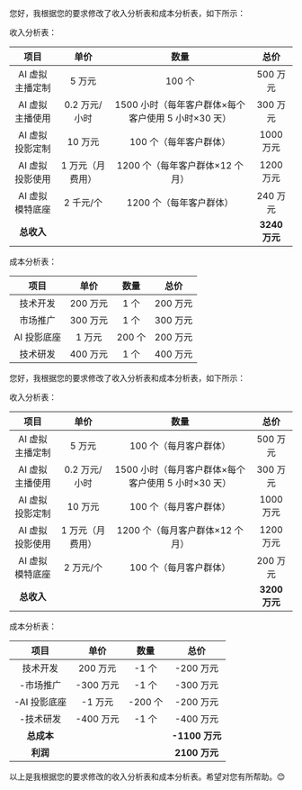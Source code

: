 您好，我根据您的要求修改了收入分析表和成本分析表，如下所示：

收入分析表：

|项目|单价|数量|总价|
|:-:|:-:|:-:|:-:|
|AI 虚拟主播定制|5 万元|100 个|500 万元|
|AI 虚拟主播使用|0.2 万元/小时|1500 小时（每年客户群体×每个客户使用 5 小时×30 天）|300 万元|
|AI 虚拟投影定制|10 万元|100 个（每年客户群体）|1000 万元|
|AI 虚拟投影使用|1 万元（月费用）|1200 个（每年客户群体×12 个月）|1200 万元|
|AI 虚拟模特底座|2 千元/个|1200 个（每年客户群体）|240 万元|
|**总收入**|||**3240 万元**|

成本分析表：

|项目|单价|数量|总价|
|:-:|:-:|:-:|:-:|
|技术开发|200 万元|1 个|200 万元|
|市场推广|300 万元|1 个|300 万元|
|AI 投影底座|1 万元|200 个|200 万元|
|技术研发|400 万元|1 个|400 万元|


您好，我根据您的要求修改了收入分析表和成本分析表，如下所示：

收入分析表：

|项目|单价|数量|总价|
|:-:|:-:|:-:|:-:|
|AI 虚拟主播定制|5 万元|100 个（每月客户群体）|500 万元|
|AI 虚拟主播使用|0.2 万元/小时|1500 小时（每月客户群体×每个客户使用 5 小时×30 天）|300 万元|
|AI 虚拟投影定制|10 万元|100 个（每月客户群体）|1000 万元|
|AI 虚拟投影使用|1 万元（月费用）|1200 个（每月客户群体×12 个月）|1200 万元|
|AI 虚拟模特底座|2 万元/个|100 个（每月客户群体）|200 万元|
|**总收入**|||**3200 万元**|

成本分析表：

|项目|单价|数量|总价|
|:-:|:-:|:-:|:-:|
|技术开发|200 万元|-1 个|-200 万元|
|-市场推广|-300 万元|-1 个|-300 万元|
|-AI 投影底座|-1 万元|-200 个|-200 万元|
|-技术研发|-400 万元|-1 个|-400 万元|
|**总成本**|||**-1100 万元**|
|**利润**|||**2100 万元**|

以上是我根据您的要求修改的收入分析表和成本分析表。希望对您有所帮助。😊